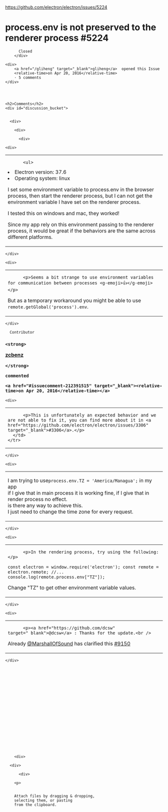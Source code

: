 <a href="https://github.com/electron/electron/issues/5224">https://github.com/electron/electron/issues/5224</a><div id="articleHeader"><h1>              process.env is not preserved to the renderer process            #5224    </h1></div>


  <div>
    <div>
        <div>
          
          Closed
        </div>
    
    <div>
        <a href="/gliheng" target="_blank">gliheng</a>  opened this Issue
        <relative-time>on Apr 20, 2016</relative-time>
        · 5 comments
    </div>
  



    <h2>Comments</h2>
    <div id="discussion_bucket">
      

      <div>

        <div>

          <div>
            




            
<div>
  <div id="issue-149669392">

    



    <div>

      
<task-lists>
<table>
  <tbody>
    <tr>
      <td>

          <ul>
<li>Electron version: 37.6</li>
<li>Operating system: linux</li>
</ul>
<p>I set some environment variable to process.env in the browser process, then start the renderer process, but I can not get the environment variable I have set on the renderer process.</p>
<p>I tested this on windows and mac, they worked!</p>
<p>Since my app rely on this environment passing to the renderer process, it would be great if the behaviors are the same across different platforms.</p>
      </td>
    </tr>
  </tbody>
</table>
</task-lists>


        



    </div>

  


          

          

  


  
<div>
    
  <div>

  




  
<div>
    
  <div id="issuecomment-212279369">

    



    <div>

      
<task-lists>
<table>
  <tbody>
    <tr>
      <td>

          <p>Seems a bit strange to use environment variables for communication between processes <g-emoji>👍</g-emoji></p>
<p>But as a temporary workaround you might be able to use <code>remote.getGlobal('process').env</code>.</p>
      </td>
    </tr>
  </tbody>
</table>
</task-lists>


        



    </div>

  







  
<div>
    
  <div>

  




  
<div>
    
  <div id="issuecomment-212391515">

    
<div>
  

    
    
      Contributor
    



  <h3>

    <strong>
      

  <a href="/zcbenz" target="_blank">zcbenz</a>
  

    </strong>

    commented

    <a href="#issuecomment-212391515" target="_blank"><relative-time>on Apr 20, 2016</relative-time></a>


    
      
    
  </h3>
</div>


    <div>

      
<task-lists>
<table>
  <tbody>
    <tr>
      <td>

          <p>This is unfortunately an expected behavior and we are not able to fix it, you can find more about it in <a href="https://github.com/electron/electron/issues/3306" target="_blank">#3306</a>.</p>
      </td>
    </tr>
  </tbody>
</table>
</task-lists>


        



    </div>

  







  


  
<div>
    
  <div>

  




  
<div>
    
  <div id="issuecomment-292770427">

    



    <div>

      
<task-lists>
<table>
  <tbody>
    <tr>
      <td>

          
<p>I am trying to use<code>process.env.TZ = 'America/Managua';</code> in my app<br />
if I give that in main process it is working fine, if I give that in render process no effect.<br />
is there any way to achieve this.<br />
I just need to change the time zone for every request.</p>
      </td>
    </tr>
  </tbody>
</table>
</task-lists>


        



    </div>

  







  
<div>
    
  <div>

  




  
<div>
    
  <div id="issuecomment-332585403">

    



    <div>

      
<task-lists>
<table>
  <tbody>
    <tr>
      <td>

          <p>In the rendering process, try using the following:</p>
<p><code>const electron = window.require('electron'); const remote = electron.remote; //... console.log(remote.process.env["TZ"]);</code></p>
<p>Change "TZ" to get other environment variable values.</p>
      </td>
    </tr>
  </tbody>
</table>
</task-lists>


        



    </div>

  







  
<div>
    
  <div>

  




  
<div>
    
  <div id="issuecomment-332805519">

    



    <div>

      
<task-lists>
<table>
  <tbody>
    <tr>
      <td>

          <p><a href="https://github.com/dcsw" target="_blank">@dcsw</a> : Thanks for the update.<br />
Already <a href="https://github.com/MarshallOfSound" target="_blank">@MarshallOfSound</a> has clarified this  <a href="https://github.com/electron/electron/issues/9150" target="_blank">#9150</a></p>
      </td>
    </tr>
  </tbody>
</table>
</task-lists>


        



    </div>

  
















        


        <div>
              
<div>
  

    
      



      <div>
        
          <div>
  


  
  <div>

    

    

        <p>
    
    
        Attach files by dragging & dropping,
        selecting them, or pasting
        from the clipboard.
    
    
    
    
    
    
    
    
    
  </p>


    
  </div>

  

  


  


          
      




        
      

    
    
  